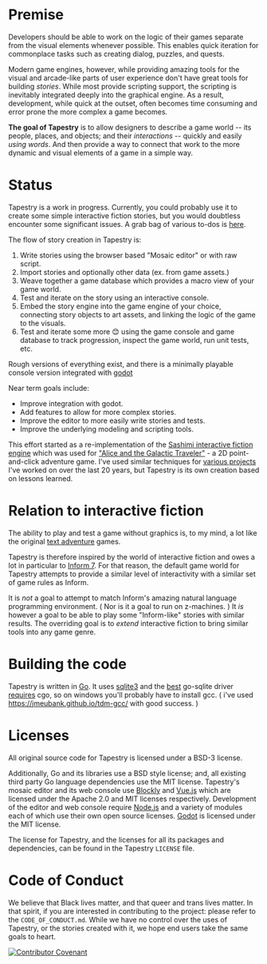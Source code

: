 

# Premise

Developers should be able to work on the logic of their games separate from the visual elements whenever possible. This enables quick iteration for commonplace tasks such as creating dialog, puzzles, and quests.

Modern game engines, however, while providing amazing tools for the visual and arcade-like parts of user experience don't have great tools for building *stories*. While most provide scripting support, the scripting is inevitably integrated deeply into the graphical engine. As a result, development, while quick at the outset, often becomes time consuming and error prone the more complex a game becomes.

**The goal of Tapestry** is to allow designers to describe a game world -- its people, places, and objects; and their *interactions* -- quickly and easily *using words*. And then provide a way to connect that work to the more dynamic and visual elements of a game in a simple way. 

# Status

Tapestry is a work in progress. Currently, you could probably use it to create some simple interactive fiction stories, but you would doubtless encounter some significant issues. A grab bag of various to-dos is [here](https://todo.sr.ht/).


The flow of story creation in Tapestry is:

1. Write stories using the browser based "Mosaic editor" or with raw script.
2. Import stories and optionally other data (ex. from game assets.)
3. Weave together a game database which provides a macro view of your game world.
4. Test and iterate on the story using an interactive console.
5. Embed the story engine into the game engine of your choice, connecting story objects to art assets, and linking the logic of the game to the visuals.
6. Test and iterate some more 😊 using the game console and game database to track progression, inspect the game world, run unit tests, etc.

Rough versions of everything exist, and there is a minimally playable console version integrated with [godot](https://godotengine.org/)

Near term goals include:

* Improve integration with godot.
* Add features to allow for more complex stories.
* Improve the editor to more easily write stories and tests.
* Improve the underlying modeling and scripting tools.

This effort started as a re-implementation of the [Sashimi interactive fiction engine](https://github.com/ionous/sashimi) which was used for ["Alice and the Galactic Traveler"](https://evermany.itch.io/alice) - a 2D point-and-click adventure game. I've used similar techniques for [various projects](https://www.linkedin.com/in/ionous/) I've worked on over the last 20 years, but Tapestry is its own creation based on lessons learned.

# Relation to interactive fiction

The ability to play and test a game without graphics is, to my mind, a lot like the original [text adventure](https://en.wikipedia.org/wiki/Colossal_Cave_Adventure) games. 

Tapestry is therefore inspired by the world of interactive fiction and owes a lot in particular to [Inform 7](http://inform7.com/). For that reason, the default game world for Tapestry attempts to provide a similar level of interactivity with a similar set of game rules as Inform.

It is *not* a goal to attempt to match Inform's amazing natural language programming environment. ( Nor is it a goal to run on z-machines. )  It *is* however a goal to be able to play some "Inform-like" stories with similar results. The overriding goal is to *extend* interactive fiction to bring similar tools into any game genre.

# Building the code

Tapestry is written in [Go](https://golang.org/). It uses [sqlite3](https://www.sqlite.org/index.html) and the [best](https://en.wikipedia.org/wiki/Highlander_(film)) go-sqlite driver [requires](https://github.com/mattn/go-sqlite3/issues/467) cgo, so on windows you'll probably have to install gcc. ( i've used https://jmeubank.github.io/tdm-gcc/ with good success. )

# Licenses

All original source code for Tapestry is licensed under a BSD-3 license.  

Additionally, Go and its libraries use a BSD style license; and, all existing third party Go language dependencies use the MIT license. Tapestry's mosaic editor and its web console use [Blockly](https://developers.google.com/blockly) and [Vue.js](https://vuejs.org/) which are licensed under the Apache 2.0 and MIT licenses respectively. Development of the editor and web console require [Node.js](https://nodejs.org/) and a variety of modules each of which use their own open source licenses. [Godot](https://godotengine.org/license/) is licensed under the MIT license.

The license for Tapestry, and the licenses for all its packages and dependencies, can be found in the Tapestry `LICENSE` file.

# Code of Conduct

We believe that Black lives matter, and that queer and trans lives matter. In that spirit, if you are interested in contributing to the project: please refer to the `CODE_OF_CONDUCT.md`. While we have no control over the uses of Tapestry, or the stories created with it, we hope end users take the same goals to heart.

[![Contributor Covenant](https://img.shields.io/badge/Contributor%20Covenant-2.1-4baaaa.svg)](code_of_conduct.md) 